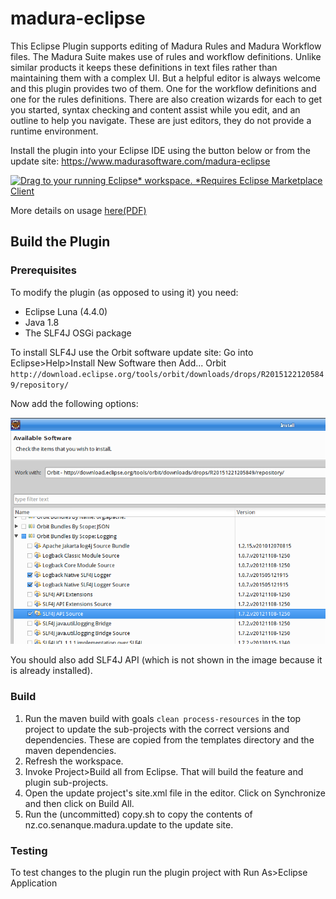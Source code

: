 # madura-eclipse

This Eclipse Plugin supports editing of Madura Rules and Madura Workflow files.
The Madura Suite makes use of rules and workflow definitions. Unlike similar products it keeps these
definitions in text files rather than maintaining them with a complex UI. But a helpful editor is always welcome and this
plugin provides two of them. One for the workflow definitions and one for the rules definitions. There are also creation wizards
for each to get you started, syntax checking and content assist while you edit, and an outline to help you navigate.
These are just editors, they do not provide a runtime environment.

Install the plugin into your Eclipse IDE using the button below or from the update site: https://www.madurasoftware.com/madura-eclipse

[![Drag to your running Eclipse* workspace. *Requires Eclipse Marketplace Client](https://marketplace.eclipse.org/sites/all/themes/solstice/public/images/marketplace/btn-install.png)](http://marketplace.eclipse.org/marketplace-client-intro?mpc_install=4283998 "Drag to your running Eclipse* workspace. *Requires Eclipse Marketplace Client")

More details on usage [here(PDF)](https://madurasoftware.com/madura-eclipse.pdf)

## Build the Plugin
### Prerequisites
To modify the plugin (as opposed to using it) you need:
 * Eclipse Luna (4.4.0)
 * Java 1.8
 * The SLF4J OSGi package
 
To install SLF4J use the Orbit software update site:
Go into Eclipse>Help>Install New Software then Add...
Orbit
`http://download.eclipse.org/tools/orbit/downloads/drops/R20151221205849/repository/`

Now add the following options:

![Logging Options](InstallingLogging.png)

You should also add SLF4J API (which is not shown in the image because it is already installed).

### Build
 1. Run the maven build with goals `clean process-resources` in the top project to update the sub-projects with the correct versions and dependencies. These are copied from the templates directory and the maven dependencies.
 2. Refresh the workspace.
 3. Invoke Project>Build all from Eclipse. That will build the feature and plugin sub-projects.
 4. Open the update project's site.xml file in the editor. Click on Synchronize and then click on Build All.
 6. Run the (uncommitted) copy.sh to copy the contents of nz.co.senanque.madura.update to the update site.

### Testing
To test changes to the plugin run the plugin project with Run As>Eclipse Application

